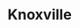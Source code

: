 ---
title: Knoxville
crosslinks:
- MidnightDiscovery
- autotldr
- youtubefactsbot
- WTF
- tmsbmeta
- environment
- ockytop
- uverse
- r4r
- EastTnBikers
- Anarcho_Capitalism
- Blep
- audiodrama
- vols
- TheBluePill
- u_imguralbumbot
- OSHA
- windows
- progresspics
- fakeid
---